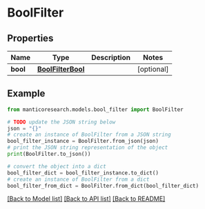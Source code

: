 # BoolFilter


## Properties

Name | Type | Description | Notes
------------ | ------------- | ------------- | -------------
**bool** | [**BoolFilterBool**](BoolFilterBool.md) |  | [optional] 

## Example

```python
from manticoresearch.models.bool_filter import BoolFilter

# TODO update the JSON string below
json = "{}"
# create an instance of BoolFilter from a JSON string
bool_filter_instance = BoolFilter.from_json(json)
# print the JSON string representation of the object
print(BoolFilter.to_json())

# convert the object into a dict
bool_filter_dict = bool_filter_instance.to_dict()
# create an instance of BoolFilter from a dict
bool_filter_from_dict = BoolFilter.from_dict(bool_filter_dict)
```
[[Back to Model list]](../README.md#documentation-for-models) [[Back to API list]](../README.md#documentation-for-api-endpoints) [[Back to README]](../README.md)


